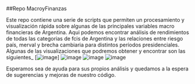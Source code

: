 ##Repo MacroyFinanzas

Este repo contiene una serie de scripts que permiten un procesamiento y visualización rápida sobre algunas de las principales variables macro financieras de Argentina. 
Aqui podemos encontrar análisis de rendimientos de todas las categorias de fcis de Argentina y las relaciones entre riesgo país, merval y brecha cambiaria para distintos períodos presidenciales.
Algunas de las visualizaciones que podremos obtener y encontrar son las siguientes_
[![image](https://github.com/rhamiro94/MacroyFinanzas/assets/49741792/80931762-ac4d-4bcf-98e5-4f9014029a54)]
![image](https://github.com/rhamiro94/MacroyFinanzas/assets/49741792/1a26f477-7b02-4db1-958e-a866926f12bc)
![image](https://github.com/rhamiro94/MacroyFinanzas/assets/49741792/2b61b5d6-1ced-4a01-81b0-911924973478)
![image](https://github.com/rhamiro94/MacroyFinanzas/assets/49741792/a58985fe-2066-4573-918b-bf988a566a71)


Esperamos sea de ayuda para sus propios análisis y quedamos a la espera de sugerencias y mejoras de nuestro código.
